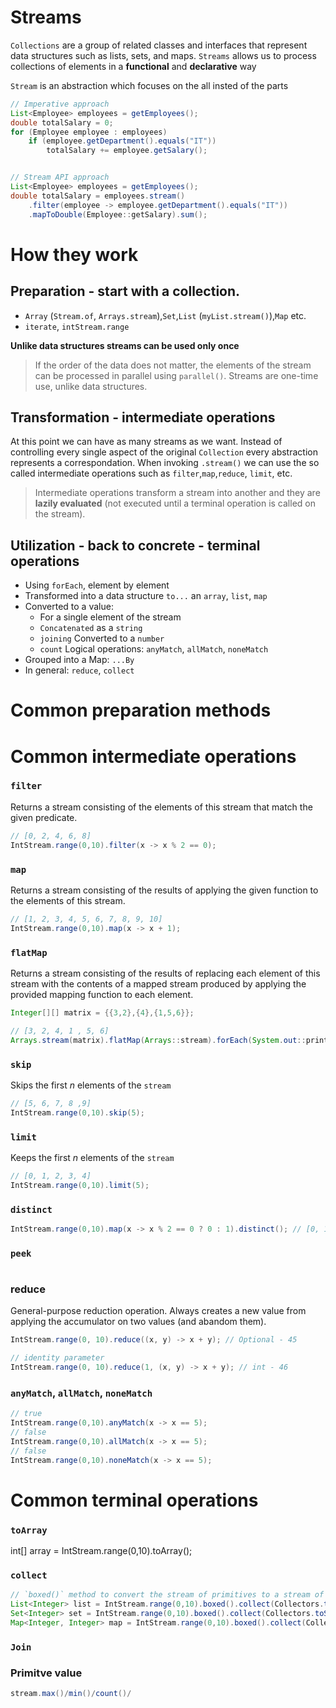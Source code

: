# Streams
`Collections` are a group of related classes and interfaces that represent data structures such as lists, sets, and maps.
`Streams` allows us to process collections of elements in a **functional** and **declarative** way

`Stream` is an abstraction which focuses on the all insted of the parts
```java
// Imperative approach
List<Employee> employees = getEmployees();
double totalSalary = 0;
for (Employee employee : employees)
	if (employee.getDepartment().equals("IT"))
		totalSalary += employee.getSalary();


// Stream API approach
List<Employee> employees = getEmployees();
double totalSalary = employees.stream()
	.filter(employee -> employee.getDepartment().equals("IT")) 
	.mapToDouble(Employee::getSalary).sum();
```
# How they work
## Preparation - start with a collection.
* `Array` (`Stream.of`, `Arrays.stream`),`Set`,`List` (`myList.stream()`),`Map` etc.
* `iterate`, `intStream.range`

**Unlike data structures streams can be used only once**
> If the order of the data does not matter, the elements of the stream can be processed in parallel using `parallel()`.
Streams are one-time use, unlike data structures.
## Transformation - **intermediate** operations
At this point we can have as many streams as we want.
Instead of controlling every single aspect of the original `Collection` every abstraction represents a correspondation.
When invoking `.stream()` we can use the so called intermediate operations such as `filter`,`map`,`reduce`, `limit`, etc.
> Intermediate operations transform a stream into another and they are **lazily evaluated** (not executed until a terminal operation is called on the stream).
## Utilization - back to concrete  - **terminal** operations
* Using `forEach`, element by element 
* Transformed into a data structure `to...` an `array`, `list`, `map`
* Converted to a value:
  * For a single element of the stream
  * `Concatenated` as a `string`
  * `joining` Converted to a `number`
  * `count` Logical operations: `anyMatch`, `allMatch`, `noneMatch`
* Grouped into a Map: `...By`
* In general: `reduce`, `collect`
# Common preparation methods


# Common intermediate operations
### `filter`
Returns a stream consisting of the elements of this stream that match the given predicate.
```java
// [0, 2, 4, 6, 8]
IntStream.range(0,10).filter(x -> x % 2 == 0);
```
### `map`
Returns a stream consisting of the results of applying the given function to the elements of this stream.
```java
// [1, 2, 3, 4, 5, 6, 7, 8, 9, 10]
IntStream.range(0,10).map(x -> x + 1);
```
### `flatMap`
Returns a stream consisting of the results of replacing each element of this stream with the contents of a mapped stream produced by applying the provided mapping function to each element.
```java
Integer[][] matrix = {{3,2},{4},{1,5,6}};  

// [3, 2, 4, 1 , 5, 6]
Arrays.stream(matrix).flatMap(Arrays::stream).forEach(System.out::println);
```
### `skip`
Skips the first $n$ elements of the `stream`
```java
// [5, 6, 7, 8 ,9]
IntStream.range(0,10).skip(5);
```
### `limit`
Keeps the first $n$ elements of the `stream`
```java
// [0, 1, 2, 3, 4]
IntStream.range(0,10).limit(5);
```
### `distinct`
```java
IntStream.range(0,10).map(x -> x % 2 == 0 ? 0 : 1).distinct(); // [0, 1]
```
### `peek`
```java

```
### reduce
General-purpose reduction operation.
Always creates a new value from applying the accumulator on two values (and abandom them).
```java
IntStream.range(0, 10).reduce((x, y) -> x + y); // Optional - 45

// identity parameter
IntStream.range(0, 10).reduce(1, (x, y) -> x + y); // int - 46
```
### `anyMatch`, `allMatch`, `noneMatch`
```java
// true
IntStream.range(0,10).anyMatch(x -> x == 5);
// false
IntStream.range(0,10).allMatch(x -> x == 5);
// false
IntStream.range(0,10).noneMatch(x -> x == 5);
```
# Common terminal operations
### `toArray`
int[] array = IntStream.range(0,10).toArray();
### `collect`
```java
// `boxed()` method to convert the stream of primitives to a stream of their corresponding boxed objects.
List<Integer> list = IntStream.range(0,10).boxed().collect(Collectors.toList());
Set<Integer> set = IntStream.range(0,10).boxed().collect(Collectors.toSet());
Map<Integer, Integer> map = IntStream.range(0,10).boxed().collect(Collectors.toMap(i -> i, i -> i * i));
```
### `Join`

### Primitve value
```java
stream.max()/min()/count()/
```
<!--stackedit_data:
eyJoaXN0b3J5IjpbLTEzOTE0Mzk3NjFdfQ==
-->